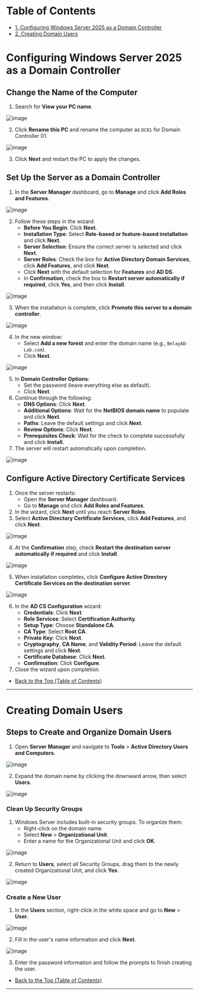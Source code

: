 # Table of Contents

- [1. Configuring Windows Server 2025 as a Domain Controller](#configuring-windows-server-2025-as-a-domain-controller)
- [2. Creating Domain Users](#creating-domain-users)


# Configuring Windows Server 2025 as a Domain Controller

## Change the Name of the Computer
1. Search for **View your PC name**.

![image](https://github.com/user-attachments/assets/8b12d403-f09a-4112-b22e-38b5d0a17fa1)

2. Click **Rename this PC** and rename the computer as `DC01` for Domain Controller 01.

![image](https://github.com/user-attachments/assets/752b195a-3872-45b8-ad17-c525ff6895db)

3. Click **Next** and restart the PC to apply the changes.

## Set Up the Server as a Domain Controller
1. In the **Server Manager** dashboard, go to **Manage** and click **Add Roles and Features**.

![image](https://github.com/user-attachments/assets/aacc6dcc-d188-4b82-82ad-01a159eebcec)

2. Follow these steps in the wizard:
   - **Before You Begin**: Click **Next**.
   - **Installation Type**: Select **Role-based or feature-based installation** and click **Next**.
   - **Server Selection**: Ensure the correct server is selected and click **Next**.
   - **Server Roles**: Check the box for **Active Directory Domain Services**, click **Add Features**, and click **Next**.
   - Click **Next** with the default selection for **Features** and **AD DS**.
   - In **Confirmation**, check the box to **Restart server automatically if required**, click **Yes**, and then click **Install**.

![image](https://github.com/user-attachments/assets/c388f2ae-9dfc-4fd7-8710-f97703e9309e)

3. When the installation is complete, click **Promote this server to a domain controller**.

![image](https://github.com/user-attachments/assets/44192ac7-db4f-44c8-a1ee-08477c3cd321)

4. In the new window:
   - Select **Add a new forest** and enter the domain name (e.g., `BelayAD-Lab.com`).
   - Click **Next**.

![image](https://github.com/user-attachments/assets/843839a5-032e-4c30-bd85-80489cad8ee6)

5. In **Domain Controller Options**:
   - Set the password (leave everything else as default).
   - Click **Next**.
6. Continue through the following:
   - **DNS Options**: Click **Next**.
   - **Additional Options**: Wait for the **NetBIOS domain name** to populate and click **Next**.
   - **Paths**: Leave the default settings and click **Next**.
   - **Review Options**: Click **Next**.
   - **Prerequisites Check**: Wait for the check to complete successfully and click **Install**.
7. The server will restart automatically upon completion.

![image](https://github.com/user-attachments/assets/30e15c7b-dbf9-4489-8b4b-d05dfbbb7857)

## Configure Active Directory Certificate Services
1. Once the server restarts:
   - Open the **Server Manager** dashboard.
   - Go to **Manage** and click **Add Roles and Features**.
2. In the wizard, click **Next** until you reach **Server Roles**.
3. Select **Active Directory Certificate Services**, click **Add Features**, and click **Next**.

![image](https://github.com/user-attachments/assets/09d38f34-bbbc-4385-b8ac-79ea21f708a5)

4. At the **Confirmation** step, check **Restart the destination server automatically if required** and click **Install**.

![image](https://github.com/user-attachments/assets/19fe439d-1374-4114-a549-06b8728b070b)

5. When installation completes, click **Configure Active Directory Certificate Services on the destination server**.

![image](https://github.com/user-attachments/assets/683396d9-a15b-4d56-88c5-21898f71103b)

6. In the **AD CS Configuration** wizard:
   - **Credentials**: Click **Next**.
   - **Role Services**: Select **Certification Authority**.
   - **Setup Type**: Choose **Standalone CA**.
   - **CA Type**: Select **Root CA**.
   - **Private Key**: Click **Next**.
   - **Cryptography**, **CA Name**, and **Validity Period**: Leave the default settings and click **Next**.
   - **Certificate Database**: Click **Next**.
   - **Confirmation**: Click **Configure**.
7. Close the wizard upon completion.

- [Back to the Top (Table of Contents)](#table-of-contents)
---

# Creating Domain Users

## Steps to Create and Organize Domain Users
1. Open **Server Manager** and navigate to **Tools** > **Active Directory Users and Computers**.

![image](https://github.com/user-attachments/assets/ad93dd7d-1a9e-4420-b0aa-c3599f29e387)

2. Expand the domain name by clicking the downward arrow, then select **Users**.

![image](https://github.com/user-attachments/assets/4f2ced54-c99e-4746-8bb8-db993ad9b616)

### Clean Up Security Groups
1. Windows Server includes built-in security groups. To organize them:
   - Right-click on the domain name.
   - Select **New** > **Organizational Unit**.
   - Enter a name for the Organizational Unit and click **OK**.

![image](https://github.com/user-attachments/assets/06292407-7a91-4fa7-b978-e39a1f57d7a2)

2. Return to **Users**, select all Security Groups, drag them to the newly created Organizational Unit, and click **Yes**.

![image](https://github.com/user-attachments/assets/ac609055-88cb-4fb8-9e6c-2ed49e5880d0)

### Create a New User
1. In the **Users** section, right-click in the white space and go to **New** > **User**.

![image](https://github.com/user-attachments/assets/9d4dbb63-4fb7-43a6-8199-90cad9660dca)

2. Fill in the user's name information and click **Next**.

![image](https://github.com/user-attachments/assets/628e045f-500a-4d16-ad08-b649a51b0365)

3. Enter the password information and follow the prompts to finish creating the user.

- [Back to the Top (Table of Contents)](#table-of-contents)
---


